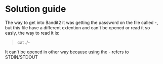 # Solution guide

The way to get into Bandit2 it was getting the password on the file called -, but this file have a different extention and can't be opened or read it so easly, the way to read it is:

>cat ./-

It can't be opened in other way because using the - refers to STDIN/STDOUT
